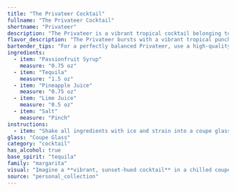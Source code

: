 ```yaml
---
title: "The Privateer Cocktail"
fullname: "The Privateer Cocktail"
shortname: "Privateer"
description: "The Privateer is a vibrant tropical cocktail belonging to the Sour family. Its origins likely stem from the fusion of Latin American and Caribbean influences, with the tequila and passionfruit paying homage to Mexico and the pineapple and lime reflecting the Caribbean's bounty. "
flavor_description: "The Privateer bursts with a vibrant tropical punch. The passionfruit syrup's sweet, tangy notes dance with the smooth tequila, creating a delightful balance. Pineapple juice adds a juicy sweetness, while lime juice brings a refreshing acidity. A whisper of salt enhances the flavors, rounding out this exotic and invigorating cocktail. "
bartender_tips: "For a perfectly balanced Privateer, use a high-quality tequila that complements the tropical fruit notes. Ensure the passionfruit syrup is homemade or a good quality store-bought option.  Shake well with ice to chill and dilute the cocktail.  Use fresh lime juice for optimal tartness.  A pinch of salt enhances the sweetness and brings out the flavor of the tequila. Garnish with a lime wheel or a passionfruit wedge. "
ingredients:
  - item: "Passionfruit Syrup"
    measure: "0.75 oz"
  - item: "Tequila"
    measure: "1.5 oz"
  - item: "Pineapple Juice"
    measure: "0.75 oz"
  - item: "Lime Juice"
    measure: "0.5 oz"
  - item: "Salt"
    measure: "Pinch"
instructions:
  - item: "Shake all ingredients with ice and strain into a coupe glass."
glass: "Coupe Glass"
category: "cocktail"
has_alcohol: true
base_spirit: "tequila"
family: "margarita"
visual: "Imagine a **vibrant, sunset-hued cocktail** in a chilled coupe glass. The **deep orange** of passionfruit syrup mingles with the **golden glow** of tequila, creating a **rich and inviting base**. A **bright splash of pineapple juice** adds a **tangy lightness** on top, while a **delicate squeeze of lime juice** cuts through the sweetness, adding a **refreshing acidity**. The **rim of the glass is subtly dusted with a touch of salt**, creating a **savory counterpoint** to the tropical fruit notes. The drink shimmers with an **almost ethereal brilliance** as the light dances on its surface. "
source: "personal_collection"
---
```


